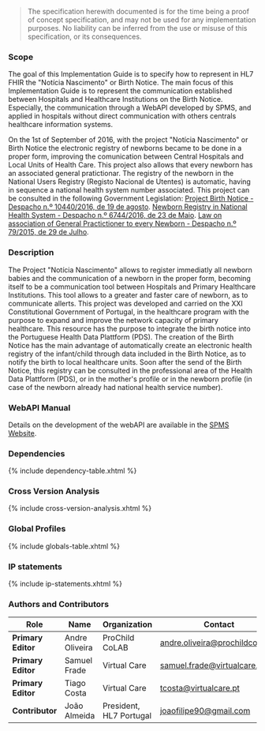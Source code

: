   <blockquote class="stu-note">
    <p>The specification herewith documented is for the time being a proof of concept specification, and may not be used for any implementation purposes. 
    No liability can be inferred from the use or misuse of this specification, or its consequences.</p>
  </blockquote>


### Scope

The goal of this Implementation Guide is to specify how to represent in HL7 FHIR the "Notícia Nascimento" or Birth Notice.
The main focus of this Implementation Guide is to represent the communication established between Hospitals and Healthcare Institutions on the Birth Notice. Especially, the communication through a WebAPI developed by SPMS, and applied in hospitals without direct communication with others centrals healthcare information systems.

On the 1st of September of 2016, with the project "Notícia Nascimento" or Birth Notice the electronic registry of newborns became to be done in a proper form, improving the comunication between Central Hospitals and Local Units of Health Care. This project also allows that every newborn has an associated general pratictionar. The registry of the newborn in the National Users Registry (Registo Nacional de Utentes) is automatic, having in sequence a national health system number associated.
This project can be consulted in the following Government Legislation:
<a href="https://www.acss.min-saude.pt//wp-content/uploads/2016/12/Desp_10440_2016.pdf">Project Birth Notice - Despacho n.º 10440/2016, de 19 de agosto</a>.
<a href="https://www.acss.min-saude.pt//wp-content/uploads/2016/12/despacho_6744_2016.pdf">Newborn Registry in National Health System - Despacho n.º 6744/2016, de 23 de Maio</a>.
<a href="https://www.acss.min-saude.pt//wp-content/uploads/2016/12/Lei_79_2015.pdf">Law on association of General Practictioner to every Newborn - Despacho n.º 79/2015, de 29 de Julho</a>.

### Description

The Project "Notícia Nascimento" allows to register immediatly all newborn babies and the communication of a newborn in the proper form, becoming itself to be a communication tool between Hospitals and Primary Healthcare Institutions. This tool allows to a greater and faster care of newborn, as to communicate allerts. 
This project was developed and carried on the XXI Constitutional Government of Portugal, in the healthcare program with the purpose to expand and improve the network capacity of primary healthcare.
This resource has the purpose to integrate the birth notice into the Portuguese Health Data Plattform (PDS).
The creation of the Birth Notice has the main advantage of automatically create an electronic health registry of the infant/child through data included in the Birth Notice, as to notify the birth to local healthcare units. 
Soon after the send of the Birth Notice, this registry can be consulted in the professional area of the Health Data Plattform (PDS), or in the mother's profile or in the newborn profile (in case of the newborn already had national health service number). 




### WebAPI Manual

Details on the development of the webAPI are available in the <a href="https://spms.min-saude.pt/wp-content/uploads/2017/01/ET-PDS-WebAPI_v1.3.pdf">SPMS Website</a>.

### Dependencies

{% include dependency-table.xhtml %}


### Cross Version Analysis

{% include cross-version-analysis.xhtml %}

### Global Profiles

{% include globals-table.xhtml %}

### IP statements

{% include ip-statements.xhtml %}


### Authors and Contributors

| Role  | Name | Organization | Contact |
| --- | --- | --- | --- |
| **Primary Editor** | Andre Oliveira | ProChild CoLAB | andre.oliveira@prochildcolab.pt |
| **Primary Editor** | Samuel Frade | Virtual Care | samuel.frade@virtualcare.pt |
| **Primary Editor** | Tiago Costa | Virtual Care | tcosta@virtualcare.pt 
| **Contributor** | João Almeida | President, HL7 Portugal | joaofilipe90@gmail.com |